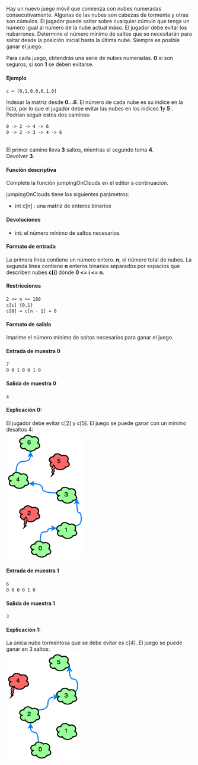 Hay un nuevo juego móvil que comienza con nubes numeradas consecutivamente. Algunas de las nubes son cabezas de tormenta y otras son cúmulos. El jugador puede saltar sobre cualquier cúmulo que tenga un número igual al número de la nube actual máso. El jugador debe evitar los nubarrones. Determine el número mínimo de saltos que se necesitarán para saltar desde la posición inicial hasta la última nube. Siempre es posible ganar el juego.

Para cada juego, obtendrás una serie de nubes numeradas. **0** si son seguros, si son **1** se deben evitarse.

#### Ejemplo
~~~
c = [0,1,0,0,0,1,0]
~~~
Indexar la matriz desde **0...6**. El número de cada nube es su índice en la lista, por lo que el jugador debe evitar las nubes en los índices **1**y **5** . Podrían seguir estos dos caminos:
~~~
0 -> 2 -> 4 -> 6
0 -> 2 -> 3 -> 4 -> 6
~~~
<br>El primer camino lleva **3** saltos, mientras el segundo toma **4**. 
<br>Devolver **3**.

#### Función descriptiva
Complete la función jumpingOnClouds en el editor a continuación.

jumpingOnClouds tiene los siguientes parámetros:

- int c[n] : una matriz de enteros binarios

#### Devoluciones
- int: el número mínimo de saltos necesarios

#### Formato de entrada

La primera línea contiene un número entero. **n**, el número total de nubes. La segunda línea contiene **n** enteros binarios separados por espacios que describen nubes **c[i]** dónde **0 <= i <= n**.

#### Restricciones
~~~
2 <= n <= 100
c[i] {0,1}
c[0] = c[n - 1] = 0
~~~

#### Formato de salida
Imprime el número mínimo de saltos necesarios para ganar el juego.

#### Entrada de muestra 0
~~~
7
0 0 1 0 0 1 0
~~~

#### Salida de muestra 0
~~~
4
~~~

#### Explicación 0:
El jugador debe evitar c[2] y c[5]. El juego se puede ganar con un mínimo desaltos 4:
<br>
![img.png](img.png)

#### Entrada de muestra 1
~~~
6
0 0 0 0 1 0
~~~

#### Salida de muestra 1
~~~
3
~~~

#### Explicación 1:
La única nube tormentosa que se debe evitar es c[4]. El juego se puede ganar en 3 saltos:
<br>
![img_1.png](img_1.png)